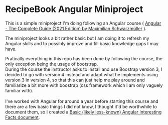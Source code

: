 # RecipeBook Angular Miniproject

This is a simple miniproject I'm doing following an Angular course ( [Angular - The Complete Guide (2021 Edition) by Maximilian Schwarzmüller](https://www.udemy.com/course/the-complete-guide-to-angular-2/) ).

The miniproject looks a bit rather basic but I am doing it to refresh my Angular skills and to possibly improve and fill basic knowledge gaps I may have.

Pratically everything in this repo has been done by following the course, the only exception being the usage of bootstrap.
\
During the course the instructor asks to install and use Boostrap version 3, I decided to go with version 4 instead and adapt what he implements using version 3 in version 4, so that this can just help me play around and familiarize a bit more with boostrap (css framework which I am only vaguely familiar with).
\
\
I've worked with Angular for around a year before starting this course and there are a few basic things I did not know, I thought it'd be worthwhile to document them, so I created a [Basic (likely less-known) Angular Interesting Facts document](./extra/basic_facts.md).
